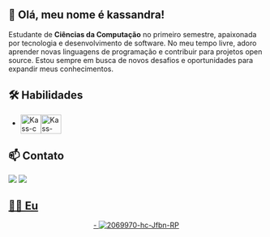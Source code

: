 ## 🌟 Olá, meu nome é kassandra!
Estudante de **Ciências da Computação** no primeiro semestre, apaixonada por tecnologia e desenvolvimento de software. No meu tempo livre, adoro aprender novas linguagens de programação e contribuir para projetos open source. Estou sempre em busca de novos desafios e oportunidades para expandir meus conhecimentos.

## 🛠️ Habilidades
- <img align="center" alt="Kass-c" height="38" width="40" src="https://cdn.jsdelivr.net/gh/devicons/devicon@latest/icons/c/c-original.svg" /><img align="center" alt="Kass-phyton" height="38" width="40" src="https://cdn.jsdelivr.net/gh/devicons/devicon@latest/icons/python/python-original.svg" />

## 📫 Contato
<div>
  <a href="https://www.instagram.com/ikashfairy?igsh=MWIycHZ1a3VtcjRjMg==" target="_blank"><img src="https://img.shields.io/badge/Instagram-E4405F?style=for-the-badge&logo=instagram&logoColor=white"></a>
  <a href="mailto:kassandrasantos2829@gmail.com" target="_blank"><img src="https://img.shields.io/badge/Gmail-D14836?style=for-the-badge&logo=gmail&logoColor=white"/>
</div>
    
## ☝🏽 Eu

<div align="center">
- <a href="https://imgbb.com/"><img src="https://i.ibb.co/DD7mF3T/2069970-hc-Jfbn-RP.png" alt="2069970-hc-Jfbn-RP" border="0"></a
</div>
